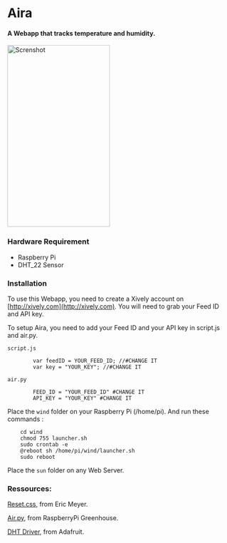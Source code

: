 # Aira 
#### A Webapp that tracks temperature and humidity.

<img src="http://i.imgur.com/4nnrstW.png" alt="Screnshot" style="width:230px;height:408px;">

### Hardware Requirement

- Raspberry Pi
- DHT_22 Sensor


### Installation


To use this Webapp, you need to create a Xively account on [http://xively.com](http://xively.com). You will need to grab your Feed ID and API key.

To setup Aira, you need to add your Feed ID and your API key in script.js and air.py.

`script.js`

			var feedID = YOUR_FEED_ID; //#CHANGE IT
			var key = "YOUR_KEY"; //#CHANGE IT


`air.py`

			FEED_ID = "YOUR_FEED_ID" #CHANGE IT
			API_KEY = "YOUR_KEY" #CHANGE IT

Place the `wind` folder on your Raspberry Pi (/home/pi). And run these commands :

		cd wind
		chmod 755 launcher.sh
		sudo crontab -e
		@reboot sh /home/pi/wind/launcher.sh
		sudo reboot

Place the `sun` folder on any Web Server.

### Ressources:

[Reset.css](http://meyerweb.com/eric/tools/css/reset/), from Eric Meyer.

[Air.py](https://greenpihouse.wordpress.com/2013/10/25/rspberry-pi-dht22-xively/), from RaspberryPi Greenhouse.

[DHT Driver](https://github.com/adafruit/Adafruit-Raspberry-Pi-Python-Code/tree/master/Adafruit_DHT_Driver), from Adafruit.


